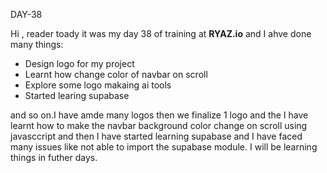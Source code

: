 DAY-38


Hi , reader toady it was my day 38 of training at **RYAZ.io** and I ahve done many things:


* Design logo for my project
* Learnt how change color of navbar on scroll
* Explore some logo makaing ai tools
* Started learing supabase

 and so on.I have amde many logos then we finalize 1 logo and the I have learnt how to make the navbar background color change on scroll using javasccript and then I have started learning supabase and I have faced many issues like not able to import the supabase module. I will be learning things in futher days.

